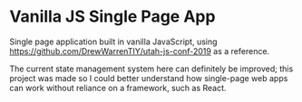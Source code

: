 # Vanilla JS Single Page App

Single page application built in vanilla JavaScript, using https://github.com/DrewWarrenTIY/utah-js-conf-2019 as a reference.

The current state management system here can definitely be improved; this project was made so I could better understand how single-page web apps can work without reliance on a framework, such as React.

